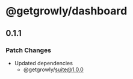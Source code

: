# @getgrowly/dashboard

## 0.1.1

### Patch Changes

- Updated dependencies
  - @getgrowly/suite@1.0.0
